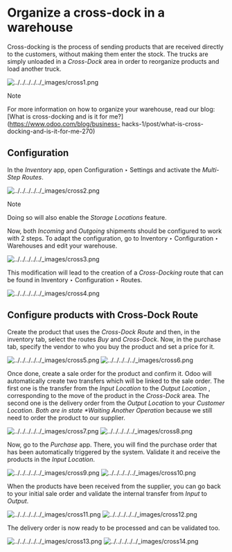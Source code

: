 # Organize a cross-dock in a warehouse

Cross-docking is the process of sending products that are received directly to
the customers, without making them enter the stock. The trucks are simply
unloaded in a _Cross-Dock_ area in order to reorganize products and load
another truck.

![../../../../../_images/cross1.png](../../../../../_images/cross1.png)

Note

For more information on how to organize your warehouse, read our blog: [What
is cross-docking and is it for me?](https://www.odoo.com/blog/business-
hacks-1/post/what-is-cross-docking-and-is-it-for-me-270)

## Configuration

In the _Inventory_ app, open Configuration ‣ Settings and activate the _Multi-
Step Routes_.

![../../../../../_images/cross2.png](../../../../../_images/cross2.png)

Note

Doing so will also enable the _Storage Locations_ feature.

Now, both _Incoming_ and _Outgoing_ shipments should be configured to work
with 2 steps. To adapt the configuration, go to Inventory ‣ Configuration ‣
Warehouses and edit your warehouse.

![../../../../../_images/cross3.png](../../../../../_images/cross3.png)

This modification will lead to the creation of a _Cross-Docking_ route that
can be found in Inventory ‣ Configuration ‣ Routes.

![../../../../../_images/cross4.png](../../../../../_images/cross4.png)

## Configure products with Cross-Dock Route

Create the product that uses the _Cross-Dock Route_ and then, in the inventory
tab, select the routes _Buy_ and _Cross-Dock_. Now, in the purchase tab,
specify the vendor to who you buy the product and set a price for it.

![../../../../../_images/cross5.png](../../../../../_images/cross5.png)
![../../../../../_images/cross6.png](../../../../../_images/cross6.png)

Once done, create a sale order for the product and confirm it. Odoo will
automatically create two transfers which will be linked to the sale order. The
first one is the transfer from the _Input Location_ to the _Output Location_ ,
corresponding to the move of the product in the _Cross-Dock_ area. The second
one is the delivery order from the _Output Location_ to your _Customer
Location. Both are in state *Waiting Another Operation_ because we still need
to order the product to our supplier.

![../../../../../_images/cross7.png](../../../../../_images/cross7.png)
![../../../../../_images/cross8.png](../../../../../_images/cross8.png)

Now, go to the _Purchase_ app. There, you will find the purchase order that
has been automatically triggered by the system. Validate it and receive the
products in the _Input Location_.

![../../../../../_images/cross9.png](../../../../../_images/cross9.png)
![../../../../../_images/cross10.png](../../../../../_images/cross10.png)

When the products have been received from the supplier, you can go back to
your initial sale order and validate the internal transfer from _Input_ to
_Output_.

![../../../../../_images/cross11.png](../../../../../_images/cross11.png)
![../../../../../_images/cross12.png](../../../../../_images/cross12.png)

The delivery order is now ready to be processed and can be validated too.

![../../../../../_images/cross13.png](../../../../../_images/cross13.png)
![../../../../../_images/cross14.png](../../../../../_images/cross14.png)

